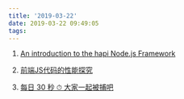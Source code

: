 ```yaml
---
title: '2019-03-22'
date: 2019-03-22 09:49:05
tags:
---
```


1.  [An introduction to the hapi Node.js Framework](https://alligator.io/nodejs/intro-to-hapi/)

2. [前端JS代码的性能探究](https://juejin.im/post/5c92599b5188252d7255111c)

3. [每日 30 秒 ⏱ 大家一起被捕吧](https://juejin.im/post/5c92c191f265da610e5eca59)
